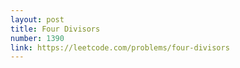 ```yaml
---
layout: post
title: Four Divisors
number: 1390
link: https://leetcode.com/problems/four-divisors
---
```

